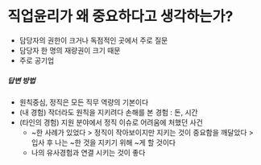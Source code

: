# 직업윤리가 왜 중요하다고 생각하는가?

- 담당자의 권한이 크거나 독점적인 곳에서 주로 질문
- 담당자 한 명의 재량권이 크기 때문
- 주로 공기업



##### 답변 방법

- 원칙중심, 정직은 모든 직무 역량의 기본이다
- (내 경험) 작더라도 원칙을 지키려다 손해를 본 경험 : 돈, 시간
- (타인의 경험) 지원 분야에서 정직 이슈로 어려움에 처했던 사건
  - ~한 사례가 있었다 > 정직이 작아보이지만 지키는 것이 중요함을 깨달았다 > 입사 후 나는 ~한 것을 지키기 위해 ~게 할 것이다
  - 나의 유사경험과 연결 시키는 것이 좋다